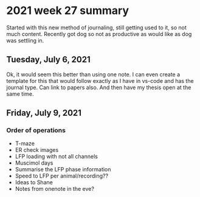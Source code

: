 # 2021 week 27 summary

Started with this new method of journaling, still getting used to it, so not much content.
Recently got dog so not as productive as would like as dog was settling in.

## Tuesday, July 6, 2021

Ok, it would seem this better than using one note. I can even create a template for this that would follow exactly as I have in vs-code and has the journal type. Can link to papers also. And then have my thesis open at the same time.

## Friday, July 9, 2021

### Order of operations
- T-maze
- ER check images
- LFP loading with not all channels
- Muscimol days
- Summarise the LFP phase information
- Speed to LFP per animal/recording??
- Ideas to Shane
- Notes from onenote in the eve?